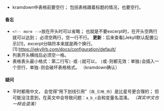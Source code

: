 - kramdown中表格前要空行；
包括表格跟着标题的情况，也要空行。

#### 备忘
- `<!-- more -->`放在开头时可以省略；
也就是不要excerpt时，在开头空两行就可以达到；
必须空两行，空一行不行。
**更新**：后来查看[Jekyll默认配置公示][1]，excerpt分隔符本来就是两个换行。
[1]:https://jekyllrb.com/docs/configuration/default/
- 列表开头横线后必须空一格。
- 表格表头最小格式：第二行写`|-`或`-|`就可以，
`|`或`-`则都无效：单独`|`会插入一个空行、单独`-`则会破坏表格格式。
（kramdown确认）

#### 疑问
- 平时都用中文，
会觉得“用下划线引用”（`我_引用_你`）是比星号更合理的；
但可能没注意到，在英文中会导致问题：`a_b_c`会和变量名混淆。
*（其实中文也一样会混淆）*
